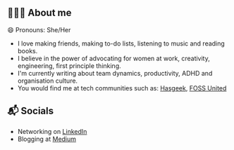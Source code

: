 ## 🙋🏻‍♀️ About me

😄 Pronouns: She/Her
- I love making friends, making to-do lists, listening to music and reading books.
- I believe in the power of advocating for women at work, creativity, engineering, first principle thinking.
- I'm currently writing about team dynamics, productivity, ADHD and organisation culture.
- You would find me at tech communities such as: [Hasgeek](https://hasgeek.com), [FOSS United](https://fossunited.org/home)


## 📬 Socials

- Networking on [LinkedIn](https://www.linkedin.com/in/rohithayarlagadda/)
- Blogging at [Medium](https://medium.com/@yrohitha996)
